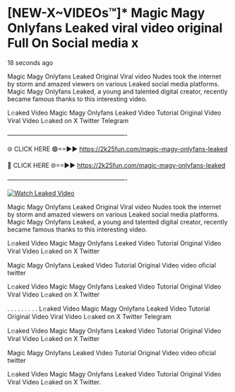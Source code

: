 # [NEW-X~VIDEOs™]* Magic Magy Onlyfans Leaked viral video original Full On Social media x

18 seconds ago

Magic Magy Onlyfans Leaked Original Viral video Nudes took the internet by storm and amazed viewers on various Leaked social media platforms. Magic Magy Onlyfans Leaked, a young and talented digital creator, recently became famous thanks to this interesting video.

L𝚎aked Video Magic Magy Onlyfans Leaked Video Tutorial Original Video Viral Video L𝚎aked on X Twitter Telegram

———————————————————-

🌐 CLICK HERE 🟢==►► https://2k25fun.com/magic-magy-onlyfans-leaked

🔴 CLICK HERE 🌐==►► https://2k25fun.com/magic-magy-onlyfans-leaked

———————————————————-

[![Watch Leaked Video](https://miro.medium.com/v2/resize:fit:828/format:webp/1*cilzJN44JGOrTw9NJCrNHA.gif "Watch Leaked Video")](https://2k25fun.com/magic-magy-onlyfans-leaked)

Magic Magy Onlyfans Leaked Original Viral video Nudes took the internet by storm and amazed viewers on various Leaked social media platforms. Magic Magy Onlyfans Leaked, a young and talented digital creator, recently became famous thanks to this interesting video.

L𝚎aked Video Magic Magy Onlyfans Leaked Video Tutorial Original Video Viral Video L𝚎aked on X Twitter

Magic Magy Onlyfans Leaked Video Tutorial Original Video video oficial twitter

L𝚎aked Video Magic Magy Onlyfans Leaked Video Tutorial Original Video Viral Video L𝚎aked on X Twitter

. . . . . . . . . L𝚎aked Video Magic Magy Onlyfans Leaked Video Tutorial Original Video Viral Video L𝚎aked on X Twitter Telegram

L𝚎aked Video Magic Magy Onlyfans Leaked Video Tutorial Original Video Viral Video L𝚎aked on X Twitter

Magic Magy Onlyfans Leaked Video Tutorial Original Video video oficial twitter

L𝚎aked Video Magic Magy Onlyfans Leaked Video Tutorial Original Video Viral Video L𝚎aked on X Twitter.